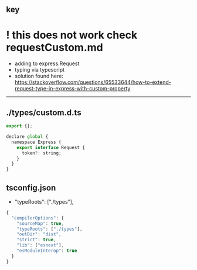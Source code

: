 ## key

# ! this does not work check requestCustom.md

- adding to express.Request
- typing via typescript
- solution found here: https://stackoverflow.com/questions/65533644/how-to-extend-request-type-in-express-with-custom-property

---

## ./types/custom.d.ts

```js
export {};

declare global {
  namespace Express {
    export interface Request {
      token?: string;
    }
  }
}
```

## tsconfig.json

- "typeRoots": ["./types"],

```js
{
  "compilerOptions": {
    "sourceMap": true,
    "typeRoots": ["./types"],
    "outDir": "dist",
    "strict": true,
    "lib": ["esnext"],
    "esModuleInterop": true
  }
}
```
